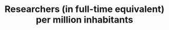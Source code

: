 ---
data_non_statistical: true
goal_meta_link: http://unstats.un.org/sdgs/files/metadata-compilation/Metadata-Goal-9.pdf
graph_title: Researchers (in full-time equivalent) per million inhabitants
graph_type: null
has_metadata: false
indicator: 9.5.2
indicator_name: Researchers (in full-time equivalent) per million inhabitants
indicator_sort_order: 09-05-02
indicator_variable: null
layout: indicator
national_geographical_coverage: United States
permalink: /9-5-2/
published: true
reporting_status: notstarted
sdg_goal: 9
source_active_1: true
source_notes_1: null
source_title_1: null
target: Enhance scientific research, upgrade the technological capabilities of industrial
  sectors in all countries, in particular developing countries, including, by 2030,
  encouraging innovation and substantially increasing the number of research and development
  workers per 1 million people and public and private research and development spending.
target_id: '9.5'
title: Researchers (in full-time equivalent) per million inhabitants
un_custodial_agency: UNESCO-UIS
un_designated_tier: '1'
variable_description: null
variable_notes: null
---